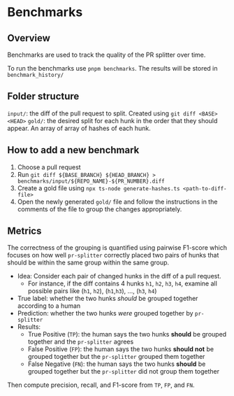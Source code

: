 # Benchmarks

## Overview

Benchmarks are used to track the quality of the PR splitter over time.

To run the benchmarks use `pnpm benchmarks`. The results will be stored in `benchmark_history/`

## Folder structure

`input/`: the diff of the pull request to split. Created using `git diff <BASE> <HEAD>`
`gold/`: the desired split for each hunk in the order that they should appear. An array of array of hashes of each hunk.

## How to add a new benchmark

1. Choose a pull request
1. Run `git diff ${BASE_BRANCH} ${HEAD_BRANCH} > benchmarks/input/${REPO_NAME}-${PR_NUMBER}.diff`
1. Create a gold file using `npx ts-node generate-hashes.ts <path-to-diff-file>`
1. Open the newly generated `gold/` file and follow the instructions in the comments of the file to group the changes appropriately.

## Metrics

The correctness of the grouping is quantified using pairwise F1-score which focuses on how well `pr-splitter` correctly placed two pairs of hunks that should be within the same group within the same group.

- Idea: Consider each pair of changed hunks in the diff of a pull request.
  - For instance, if the diff contains 4 hunks `h1`, `h2`, `h3`, `h4`, examine all possible pairs like (`h1`, `h2`), (`h1`,`h3`), ..., (`h3`, `h4`)
- True label: whether the two hunks _should_ be grouped together according to a human
- Prediction: whether the two hunks _were_ grouped together by `pr-splitter`
- Results:
  - True Positive (`TP`): the human says the two hunks **should** be grouped together and the `pr-splitter` agrees
  - False Positive (`FP`): the human says the two hunks **should not** be grouped together but the `pr-splitter` grouped them together
  - False Negative (`FN`): the human says the two hunks **should** be grouped together but the `pr-splitter` did not group them together

Then compute precision, recall, and F1-score from `TP`, `FP`, and `FN`.
